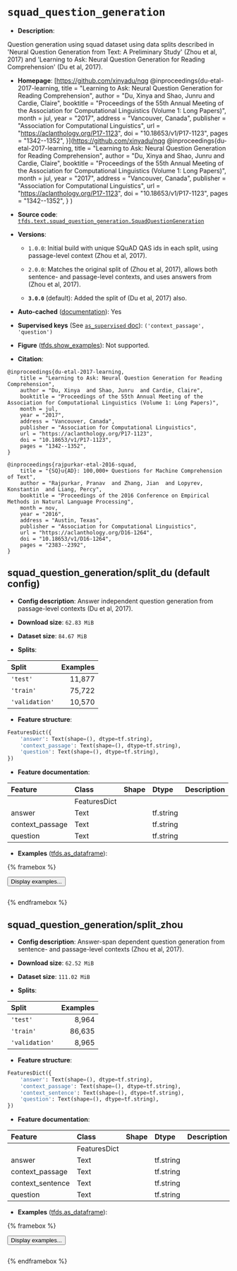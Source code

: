 <div itemscope itemtype="http://schema.org/Dataset">
  <div itemscope itemprop="includedInDataCatalog" itemtype="http://schema.org/DataCatalog">
    <meta itemprop="name" content="TensorFlow Datasets" />
  </div>
  <meta itemprop="name" content="squad_question_generation" />
  <meta itemprop="description" content="Question generation using squad dataset using data splits described in &#x27;Neural&#10;Question Generation from Text: A Preliminary Study&#x27; (Zhou et al, 2017) and&#10;&#x27;Learning to Ask: Neural Question Generation for Reading Comprehension&#x27; (Du et&#10;al, 2017).&#10;&#10;To use this dataset:&#10;&#10;```python&#10;import tensorflow_datasets as tfds&#10;&#10;ds = tfds.load(&#x27;squad_question_generation&#x27;, split=&#x27;train&#x27;)&#10;for ex in ds.take(4):&#10;  print(ex)&#10;```&#10;&#10;See [the guide](https://www.tensorflow.org/datasets/overview) for more&#10;informations on [tensorflow_datasets](https://www.tensorflow.org/datasets).&#10;&#10;" />
  <meta itemprop="url" content="https://www.tensorflow.org/datasets/catalog/squad_question_generation" />
  <meta itemprop="sameAs" content="https://github.com/xinyadu/nqg&#10;@inproceedings{du-etal-2017-learning,&#10;    title = &quot;Learning to Ask: Neural Question Generation for Reading Comprehension&quot;,&#10;    author = &quot;Du, Xinya  and Shao, Junru  and Cardie, Claire&quot;,&#10;    booktitle = &quot;Proceedings of the 55th Annual Meeting of the Association for Computational Linguistics (Volume 1: Long Papers)&quot;,&#10;    month = jul,&#10;    year = &quot;2017&quot;,&#10;    address = &quot;Vancouver, Canada&quot;,&#10;    publisher = &quot;Association for Computational Linguistics&quot;,&#10;    url = &quot;https://aclanthology.org/P17-1123&quot;,&#10;    doi = &quot;10.18653/v1/P17-1123&quot;,&#10;    pages = &quot;1342--1352&quot;,&#10;}&#10;" />
  <meta itemprop="citation" content="@inproceedings{du-etal-2017-learning,&#10;    title = &quot;Learning to Ask: Neural Question Generation for Reading Comprehension&quot;,&#10;    author = &quot;Du, Xinya  and Shao, Junru  and Cardie, Claire&quot;,&#10;    booktitle = &quot;Proceedings of the 55th Annual Meeting of the Association for Computational Linguistics (Volume 1: Long Papers)&quot;,&#10;    month = jul,&#10;    year = &quot;2017&quot;,&#10;    address = &quot;Vancouver, Canada&quot;,&#10;    publisher = &quot;Association for Computational Linguistics&quot;,&#10;    url = &quot;https://aclanthology.org/P17-1123&quot;,&#10;    doi = &quot;10.18653/v1/P17-1123&quot;,&#10;    pages = &quot;1342--1352&quot;,&#10;}&#10;&#10;@inproceedings{rajpurkar-etal-2016-squad,&#10;    title = &quot;{SQ}u{AD}: 100,000+ Questions for Machine Comprehension of Text&quot;,&#10;    author = &quot;Rajpurkar, Pranav  and Zhang, Jian  and Lopyrev, Konstantin  and Liang, Percy&quot;,&#10;    booktitle = &quot;Proceedings of the 2016 Conference on Empirical Methods in Natural Language Processing&quot;,&#10;    month = nov,&#10;    year = &quot;2016&quot;,&#10;    address = &quot;Austin, Texas&quot;,&#10;    publisher = &quot;Association for Computational Linguistics&quot;,&#10;    url = &quot;https://aclanthology.org/D16-1264&quot;,&#10;    doi = &quot;10.18653/v1/D16-1264&quot;,&#10;    pages = &quot;2383--2392&quot;,&#10;}" />
</div>

# `squad_question_generation`


*   **Description**:

Question generation using squad dataset using data splits described in 'Neural
Question Generation from Text: A Preliminary Study' (Zhou et al, 2017) and
'Learning to Ask: Neural Question Generation for Reading Comprehension' (Du et
al, 2017).

*   **Homepage**: [https://github.com/xinyadu/nqg
    @inproceedings{du-etal-2017-learning, title = "Learning to Ask: Neural
    Question Generation for Reading Comprehension", author = "Du, Xinya and
    Shao, Junru and Cardie, Claire", booktitle = "Proceedings of the 55th Annual
    Meeting of the Association for Computational Linguistics (Volume 1: Long
    Papers)", month = jul, year = "2017", address = "Vancouver, Canada",
    publisher = "Association for Computational Linguistics", url =
    "https://aclanthology.org/P17-1123", doi = "10.18653/v1/P17-1123", pages =
    "1342--1352",
    }](https://github.com/xinyadu/nqg @inproceedings{du-etal-2017-learning, title = "Learning to Ask: Neural Question Generation for Reading Comprehension", author = "Du, Xinya and Shao, Junru and Cardie, Claire", booktitle = "Proceedings of the 55th Annual Meeting of the Association for Computational Linguistics \(Volume 1: Long Papers)",
    month = jul, year = "2017", address = "Vancouver, Canada", publisher =
    "Association for Computational Linguistics", url =
    "https://aclanthology.org/P17-1123", doi = "10.18653/v1/P17-1123", pages =
    "1342--1352", } )

*   **Source code**:
    [`tfds.text.squad_question_generation.SquadQuestionGeneration`](https://github.com/tensorflow/datasets/tree/master/tensorflow_datasets/text/squad_question_generation/squad_question_generation.py)

*   **Versions**:

    *   `1.0.0`: Initial build with unique SQuAD QAS ids in each split, using
        passage-level context (Zhou et al, 2017).

    *   `2.0.0`: Matches the original split of (Zhou et al, 2017), allows both
        sentence- and passage-level contexts, and uses answers from (Zhou et al,
        2017).

    *   **`3.0.0`** (default): Added the split of (Du et al, 2017) also.

*   **Auto-cached**
    ([documentation](https://www.tensorflow.org/datasets/performances#auto-caching)):
    Yes

*   **Supervised keys** (See
    [`as_supervised` doc](https://www.tensorflow.org/datasets/api_docs/python/tfds/load#args)):
    `('context_passage', 'question')`

*   **Figure**
    ([tfds.show_examples](https://www.tensorflow.org/datasets/api_docs/python/tfds/visualization/show_examples)):
    Not supported.

*   **Citation**:

```
@inproceedings{du-etal-2017-learning,
    title = "Learning to Ask: Neural Question Generation for Reading Comprehension",
    author = "Du, Xinya  and Shao, Junru  and Cardie, Claire",
    booktitle = "Proceedings of the 55th Annual Meeting of the Association for Computational Linguistics (Volume 1: Long Papers)",
    month = jul,
    year = "2017",
    address = "Vancouver, Canada",
    publisher = "Association for Computational Linguistics",
    url = "https://aclanthology.org/P17-1123",
    doi = "10.18653/v1/P17-1123",
    pages = "1342--1352",
}

@inproceedings{rajpurkar-etal-2016-squad,
    title = "{SQ}u{AD}: 100,000+ Questions for Machine Comprehension of Text",
    author = "Rajpurkar, Pranav  and Zhang, Jian  and Lopyrev, Konstantin  and Liang, Percy",
    booktitle = "Proceedings of the 2016 Conference on Empirical Methods in Natural Language Processing",
    month = nov,
    year = "2016",
    address = "Austin, Texas",
    publisher = "Association for Computational Linguistics",
    url = "https://aclanthology.org/D16-1264",
    doi = "10.18653/v1/D16-1264",
    pages = "2383--2392",
}
```


## squad_question_generation/split_du (default config)

*   **Config description**: Answer independent question generation from
    passage-level contexts (Du et al, 2017).

*   **Download size**: `62.83 MiB`

*   **Dataset size**: `84.67 MiB`

*   **Splits**:

Split          | Examples
:------------- | -------:
`'test'`       | 11,877
`'train'`      | 75,722
`'validation'` | 10,570

*   **Feature structure**:

```python
FeaturesDict({
    'answer': Text(shape=(), dtype=tf.string),
    'context_passage': Text(shape=(), dtype=tf.string),
    'question': Text(shape=(), dtype=tf.string),
})
```

*   **Feature documentation**:

Feature         | Class        | Shape | Dtype     | Description
:-------------- | :----------- | :---- | :-------- | :----------
                | FeaturesDict |       |           |
answer          | Text         |       | tf.string |
context_passage | Text         |       | tf.string |
question        | Text         |       | tf.string |

*   **Examples**
    ([tfds.as_dataframe](https://www.tensorflow.org/datasets/api_docs/python/tfds/as_dataframe)):

<!-- mdformat off(HTML should not be auto-formatted) -->

{% framebox %}

<button id="displaydataframe">Display examples...</button>
<div id="dataframecontent" style="overflow-x:auto"></div>
<script>
const url = "https://storage.googleapis.com/tfds-data/visualization/dataframe/squad_question_generation-split_du-3.0.0.html";
const dataButton = document.getElementById('displaydataframe');
dataButton.addEventListener('click', async () => {
  // Disable the button after clicking (dataframe loaded only once).
  dataButton.disabled = true;

  const contentPane = document.getElementById('dataframecontent');
  try {
    const response = await fetch(url);
    // Error response codes don't throw an error, so force an error to show
    // the error message.
    if (!response.ok) throw Error(response.statusText);

    const data = await response.text();
    contentPane.innerHTML = data;
  } catch (e) {
    contentPane.innerHTML =
        'Error loading examples. If the error persist, please open '
        + 'a new issue.';
  }
});
</script>

{% endframebox %}

<!-- mdformat on -->

## squad_question_generation/split_zhou

*   **Config description**: Answer-span dependent question generation from
    sentence- and passage-level contexts (Zhou et al, 2017).

*   **Download size**: `62.52 MiB`

*   **Dataset size**: `111.02 MiB`

*   **Splits**:

Split          | Examples
:------------- | -------:
`'test'`       | 8,964
`'train'`      | 86,635
`'validation'` | 8,965

*   **Feature structure**:

```python
FeaturesDict({
    'answer': Text(shape=(), dtype=tf.string),
    'context_passage': Text(shape=(), dtype=tf.string),
    'context_sentence': Text(shape=(), dtype=tf.string),
    'question': Text(shape=(), dtype=tf.string),
})
```

*   **Feature documentation**:

Feature          | Class        | Shape | Dtype     | Description
:--------------- | :----------- | :---- | :-------- | :----------
                 | FeaturesDict |       |           |
answer           | Text         |       | tf.string |
context_passage  | Text         |       | tf.string |
context_sentence | Text         |       | tf.string |
question         | Text         |       | tf.string |

*   **Examples**
    ([tfds.as_dataframe](https://www.tensorflow.org/datasets/api_docs/python/tfds/as_dataframe)):

<!-- mdformat off(HTML should not be auto-formatted) -->

{% framebox %}

<button id="displaydataframe">Display examples...</button>
<div id="dataframecontent" style="overflow-x:auto"></div>
<script>
const url = "https://storage.googleapis.com/tfds-data/visualization/dataframe/squad_question_generation-split_zhou-3.0.0.html";
const dataButton = document.getElementById('displaydataframe');
dataButton.addEventListener('click', async () => {
  // Disable the button after clicking (dataframe loaded only once).
  dataButton.disabled = true;

  const contentPane = document.getElementById('dataframecontent');
  try {
    const response = await fetch(url);
    // Error response codes don't throw an error, so force an error to show
    // the error message.
    if (!response.ok) throw Error(response.statusText);

    const data = await response.text();
    contentPane.innerHTML = data;
  } catch (e) {
    contentPane.innerHTML =
        'Error loading examples. If the error persist, please open '
        + 'a new issue.';
  }
});
</script>

{% endframebox %}

<!-- mdformat on -->